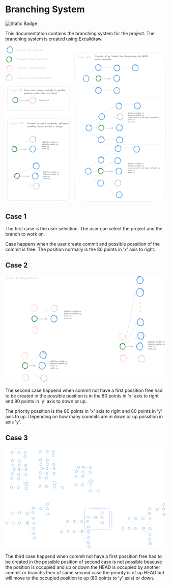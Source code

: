 # Branching System

![Static Badge](https://img.shields.io/badge/Excalidraw-black?style=for-the-badge&logo=excalidraw)

This documentation contains the branching system for the project. The branching system is created using Excalidraw.

![Branching System](../assets/MokapRamificaciones.png)

## Case 1

The first case is the user selection. The user can select the project and the branch to work on.

Case happens when the user create commit and possible possition of the commit is free. The position normally is the 80 points in 'x' axis to right.

## Case 2

![Branching System Case 2](../assets/MokapRamificacionesCaso2.png)

The second case happend when commit not have a first possition free had to be created in the possible position is in the 80 points in 'x' axis to right and 80 points in 'y' axis to down or up.

The priority possition is the 80 points in 'x' axis to right and 80 points in 'y' axis to up. Depending on how many commits are in down or up possition in axis 'y'.

## Case 3

![Branching System Case 3](../assets/MokapRamificacionesCaso3.png)

The third case happend when commit not have a first possition free had to be created in the possible position of second case is not possible beacuse the position is occupied and up or down the HEAD is occupied by another commit or branchs then of same second case the priority is of up HEAD but will move to the occupied position to up (80 points to 'y' axis) or down.
